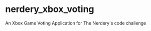nerdery_xbox_voting
===================

An Xbox Game Voting Application for The Nerdery's code challenge